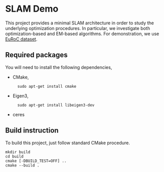 # SLAM Demo

This project provides a minimal SLAM architecture in order to study the underlying optimization procedures. In particular, we investigate both optimization-based and EM-based algorithms. For demonstration, we use [EuRoC dataset](https://projects.asl.ethz.ch/datasets/doku.php?id=kmavvisualinertialdatasets#the_euroc_mav_dataset).

## Required packages

You will need to install the following dependencies,

* CMake,

        sudo apt-get install cmake

* Eigen3,

        sudo apt-get install libeigen3-dev

* ceres

## Build instruction

To build this project, just follow standard CMake procedure.
```
mkdir build
cd build
cmake [-DBUILD_TEST=OFF] ..
cmake --build .
```
